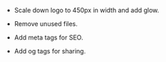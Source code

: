 - Scale down logo to 450px in width and add glow.

- Remove unused files.

- Add meta tags for SEO.

- Add og tags for sharing.
